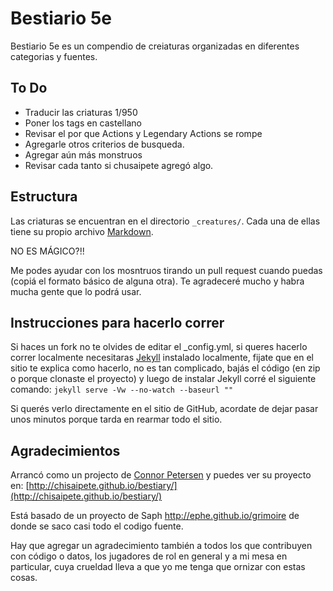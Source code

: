 # Bestiario 5e

Bestiario 5e es un compendio de creiaturas organizadas en diferentes categorias y fuentes.


## To Do
* Traducir las criaturas 1/950
* Poner los tags en castellano
* Revisar el por que Actions y Legendary Actions se rompe
* Agregarle otros criterios de busqueda.
* Agregar aún más monstruos
* Revisar cada tanto si chusaipete agregó algo.

## Estructura
Las criaturas se encuentran en el directorio `_creatures/`. Cada una de ellas tiene su propio archivo [Markdown](http://daringfireball.net/projects/markdown/basics).

NO ES MÁGICO?!!

Me podes ayudar con los mosntruos tirando un pull request cuando puedas (copiá el formato básico de alguna otra). Te agradeceré mucho y habra mucha gente que lo podrá usar.

## Instrucciones para hacerlo correr
Si haces un fork no te olvides de editar el _config.yml, si queres hacerlo correr localmente necesitaras [Jekyll](http://jekyllrb.com) instalado localmente, fijate que en el sitio te explica como hacerlo, no es tan complicado, bajás el código (en zip o porque clonaste el proyecto) y luego de instalar Jekyll corré el siguiente comando:
`jekyll serve -Vw --no-watch --baseurl ""`

Si querés verlo directamente en el sitio de GitHub, acordate de dejar pasar unos minutos porque tarda en rearmar todo el sitio.

## Agradecimientos


Arrancó como un projecto de [Connor Petersen](https://github.com/chisaipete) y puedes ver su proyecto en: [http://chisaipete.github.io/bestiary/](http://chisaipete.github.io/bestiary/)

Está basado de un proyecto de Saph http://ephe.github.io/grimoire de donde se saco casi todo el codigo fuente.

Hay que agregar un agradecimiento también a todos los que contribuyen con código o datos, los jugadores de rol en general y a mi mesa en particular, cuya crueldad lleva a que yo me tenga que ornizar con estas cosas.
